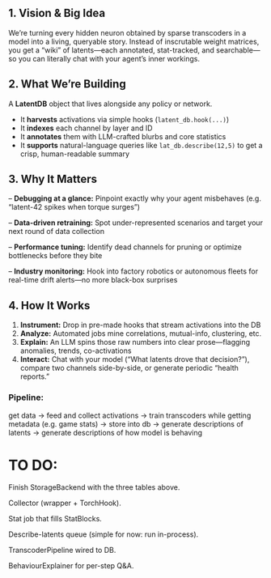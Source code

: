## 1. Vision & Big Idea

We’re turning every hidden neuron obtained by sparse transcoders in a model into a living, queryable story. Instead of inscrutable weight matrices, you get a “wiki” of latents—each annotated, stat-tracked, and searchable—so you can literally chat with your agent’s inner workings.

## 2. What We’re Building

A **LatentDB** object that lives alongside any policy or network.

- It **harvests** activations via simple hooks (`latent_db.hook(...)`)
- It **indexes** each channel by layer and ID
- It **annotates** them with LLM-crafted blurbs and core statistics
- It **supports** natural-language queries like `lat_db.describe(12,5)` to get a crisp, human-readable summary

## 3. Why It Matters

– **Debugging at a glance:** Pinpoint exactly why your agent misbehaves (e.g. “latent-42 spikes when torque surges”)

– **Data-driven retraining:** Spot under-represented scenarios and target your next round of data collection

– **Performance tuning:** Identify dead channels for pruning or optimize bottlenecks before they bite

– **Industry monitoring:** Hook into factory robotics or autonomous fleets for real-time drift alerts—no more black-box surprises

## 4. How It Works

1. **Instrument:** Drop in pre-made hooks that stream activations into the DB
2. **Analyze:** Automated jobs mine correlations, mutual-info, clustering, etc.
3. **Explain:** An LLM spins those raw numbers into clear prose—flagging anomalies, trends, co-activations
4. **Interact:** Chat with your model (“What latents drove that decision?”), compare two channels side-by-side, or generate periodic “health reports.”

### Pipeline: 
get data -> feed and collect activations -> train transcoders while getting metadata (e.g. game stats) -> store into db -> generate descriptions of latents -> generate descriptions of how model is behaving

# TO DO:
Finish StorageBackend with the three tables above.

Collector (wrapper + TorchHook).

Stat job that fills StatBlocks.

Describe-latents queue (simple for now: run in-process).

TranscoderPipeline wired to DB.

BehaviourExplainer for per-step Q&A.

